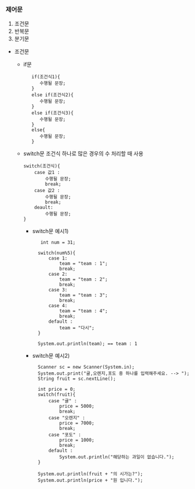 ### 제어문

1.  조건문
2.  반복문
3.  분기문

- 조건문

  - if문

           if(조건식1){
              수행될 문장;
           }
           else if(조건식2){
              수행될 문장;
           }
           else if(조건식3){
              수행될 문장;
           }
           else{
              수행될 문장;
           }

  - switch문
    조건식 하나로 많은 경우의 수 처리할 때 사용

        switch(조건식){
            case 값1 :
                수행될 문장;
                break;
            case 값2 :
                수행될 문장;
                break;
            deault:
                수행될 문장;
        }

    - switch문 예시1)

             int num = 31;

            switch(num%5){
                case 1:
                    team = "team : 1";
                    break;
                case 2:
                    team = "team : 2";
                    break;
                case 3:
                    team = "team : 3";
                    break;
                case 4:
                    team = "team : 4";
                    break;
                default :
                    team = "다시";
            }

            System.out.println(team); == team : 1

    - switch문 예시2)

            Scanner sc = new Scanner(System.in);
            System.out.print("귤,오렌지,포도 중 하나를 입력해주세요. --> ");
            String fruit = sc.nextLine();

            int price = 0;
            switch(fruit){
                case "귤" :
                    price = 5000;
                    break;
                case "오렌지" :
                    price = 7000;
                    break;
                case "포도" :
                    price = 1000;
                    break;
                default :
                    System.out.println("해당하는 과일이 없습니다.");
            }

            System.out.println(fruit + "의 시가는?");
            System.out.println(price + "원 입니다.");
